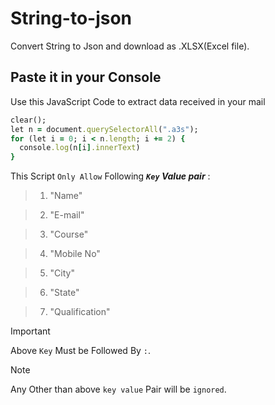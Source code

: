 # String-to-json
Convert String to Json and download as .XLSX(Excel file).

## Paste it in your Console
Use this JavaScript Code to extract data received in your mail
```ruby
clear();
let n = document.querySelectorAll(".a3s");
for (let i = 0; i < n.length; i += 2) {
  console.log(n[i].innerText)
}
```

This Script `Only Allow` Following ***`Key` Value pair*** :
>1. "Name"

>2. "E-mail"

>3. "Course"

>4. "Mobile No"

>5. "City"

>6. "State"

>7. "Qualification"

>[!IMPORTANT]
>Above `Key` Must be Followed By ` : `.

> [!NOTE]
>Any Other than above `key value` Pair will be `ignored`.
